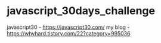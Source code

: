 # javascript_30days_challenge

javascript30 - https://javascript30.com/ 
my blog - https://whyhard.tistory.com/22?category=995036
